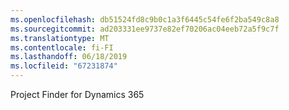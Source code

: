 ```yaml
---
ms.openlocfilehash: db51524fd8c9b0c1a3f6445c54fe6f2ba549c8a8
ms.sourcegitcommit: ad203331ee9737e82ef70206ac04eeb72a5f9c7f
ms.translationtype: MT
ms.contentlocale: fi-FI
ms.lasthandoff: 06/18/2019
ms.locfileid: "67231874"
---
```

Project Finder for Dynamics 365
